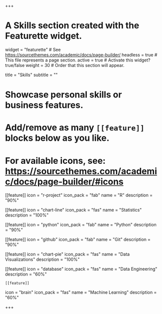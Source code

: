 
+++
# A Skills section created with the Featurette widget.
widget = "featurette"  # See https://sourcethemes.com/academic/docs/page-builder/
headless = true  # This file represents a page section.
active = true  # Activate this widget? true/false
weight = 30  # Order that this section will appear.

title = "Skills"
subtitle = ""

# Showcase personal skills or business features.
# 
# Add/remove as many `[[feature]]` blocks below as you like.
# 
# For available icons, see: https://sourcethemes.com/academic/docs/page-builder/#icons

[[feature]]
  icon = "r-project"
  icon_pack = "fab"
  name = "R"
  description = "90%"
  
[[feature]]
  icon = "chart-line"
  icon_pack = "fas"
  name = "Statistics"
  description = "100%"  
  
[[feature]]
  icon = "python"
  icon_pack = "fab"
  name = "Python"
  description = "90%"
  
  [[feature]]
  icon = "github"
  icon_pack = "fab"
  name = "Git"
  description = "90%"
  
  [[feature]]
  icon = "chart-pie"
  icon_pack = "fas"
  name = "Data Visualizations"
  description = "100%" 
  
  [[feature]]
  icon = "database"
  icon_pack = "fas"
  name = "Data Engineering"
  description = "60%" 
  
    [[feature]]
  icon = "brain"
  icon_pack = "fas"
  name = "Machine Learning"
  description = "60%" 

+++


